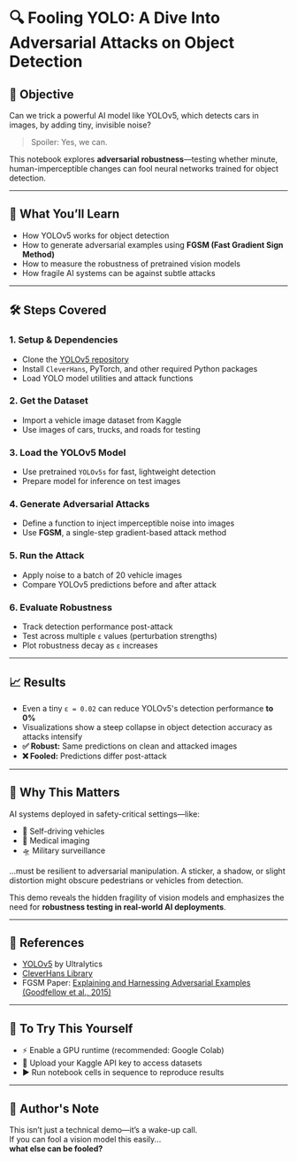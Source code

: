 # 🔍 Fooling YOLO: A Dive Into Adversarial Attacks on Object Detection

## 🎯 Objective
Can we trick a powerful AI model like YOLOv5, which detects cars in images, by adding tiny, invisible noise?

> Spoiler: Yes, we can.

This notebook explores **adversarial robustness**—testing whether minute, human-imperceptible changes can fool neural networks trained for object detection.

---

## 🧪 What You’ll Learn
- How YOLOv5 works for object detection  
- How to generate adversarial examples using **FGSM (Fast Gradient Sign Method)**  
- How to measure the robustness of pretrained vision models  
- How fragile AI systems can be against subtle attacks  

---

## 🛠️ Steps Covered

### 1. Setup & Dependencies
- Clone the [YOLOv5 repository](https://github.com/ultralytics/yolov5)
- Install `CleverHans`, PyTorch, and other required Python packages
- Load YOLO model utilities and attack functions

### 2. Get the Dataset
- Import a vehicle image dataset from Kaggle
- Use images of cars, trucks, and roads for testing

### 3. Load the YOLOv5 Model
- Use pretrained `YOLOv5s` for fast, lightweight detection
- Prepare model for inference on test images

### 4. Generate Adversarial Attacks
- Define a function to inject imperceptible noise into images
- Use **FGSM**, a single-step gradient-based attack method

### 5. Run the Attack
- Apply noise to a batch of 20 vehicle images
- Compare YOLOv5 predictions before and after attack

### 6. Evaluate Robustness
- Track detection performance post-attack
- Test across multiple `ε` values (perturbation strengths)
- Plot robustness decay as `ε` increases

---

## 📈 Results

- Even a tiny `ε = 0.02` can reduce YOLOv5's detection performance **to 0%**
- Visualizations show a steep collapse in object detection accuracy as attacks intensify
- **✅ Robust:** Same predictions on clean and attacked images  
- **❌ Fooled:** Predictions differ post-attack

---

## 🚨 Why This Matters

AI systems deployed in safety-critical settings—like:
- 🚗 Self-driving vehicles  
- 🧠 Medical imaging  
- 🛸 Military surveillance  

...must be resilient to adversarial manipulation. A sticker, a shadow, or slight distortion might obscure pedestrians or vehicles from detection.

This demo reveals the hidden fragility of vision models and emphasizes the need for **robustness testing in real-world AI deployments**.

---

## 🔗 References
- [YOLOv5](https://github.com/ultralytics/yolov5) by Ultralytics  
- [CleverHans Library](https://github.com/cleverhans-lab/cleverhans)  
- FGSM Paper: [Explaining and Harnessing Adversarial Examples (Goodfellow et al., 2015)](https://arxiv.org/abs/1412.6572)

---

## 📌 To Try This Yourself
- ⚡ Enable a GPU runtime (recommended: Google Colab)  
- 🔑 Upload your Kaggle API key to access datasets  
- ▶️ Run notebook cells in sequence to reproduce results  

---

## 🧠 Author's Note
This isn’t just a technical demo—it’s a wake-up call.  
If you can fool a vision model this easily...  
**what else can be fooled?**
